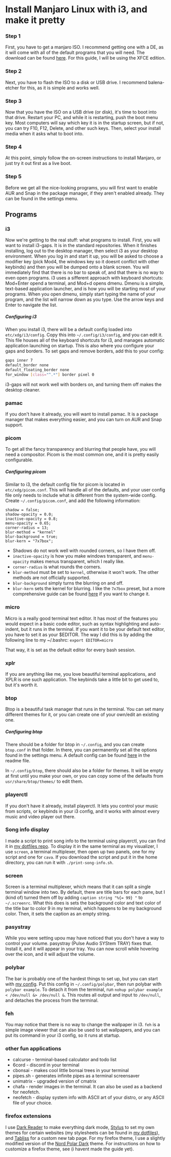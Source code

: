 # Install Manjaro Linux with i3, and make it pretty

### Step 1

First, you have to get a manjaro ISO. I recommend getting one with a DE, as it will come with all of the default programs that you will need. The download can be found [here](https://manjaro.org/download/). For this guide, I will be using the XFCE edition.

### Step 2

Next, you have to flash the ISO to a disk or USB drive. I recommend balena-etcher for this, as it is simple and works well.

### Step 3

Now that you have the ISO on a USB drive (or disk), it's time to boot into that drive. Restart your PC, and while it is restarting, push the boot menu key. Most computers will say which key it is in the startup screen, but if not, you can try F10, F12, Delete, and other such keys. Then, select your install media when it asks what to boot into.

### Step 4

At this point, simply follow the on-screen instructions to install Manjaro, or just try it out first as a live boot.

### Step 5

Before we get all the nice-looking programs, you will first want to enable AUR and Snap in the package manager, if they aren't enabled already. They can be found in the settings menu.

## Programs

### i3

Now we're getting to the real stuff: what programs to install. First, you will want to install i3-gaps. It is in the standard repositories. When it finishes installing, log out to the desktop manager, then select i3 as your desktop environment. When you log in and start it up, you will be asked to choose a modifier key (pick Mod4, the windows key so it doesnt conflict with other keybinds) and then you will be dumped onto a blank screen. You will immediately find that there is no bar to speak of, and that there is no way to even open programs. i3 uses a sifferent approach with keyboard shortcuts: Mod+Enter opend a terminal, and Mod+d opens dmenu. Dmenu is a simple, text-based application launcher, and is how you will be starting most of your programs. When you open dmenu, simply start typing the name of your program, and the list will narrow down as you type. Use the arrow keys and Enter to navigate the list.

##### Configuring i3

When you install i3, there will be a default config loaded into `etc/xdg/i3/config`. Copy this into `~/.config/i3/config`, and you can edit it. This file houses all of the keyboard shortcuts for i3, and manages automatic application launching on startup. This is also where you configure your gaps and borders. To set gaps and remove borders, add this to your config:

```bash
gaps inner 7
default_border none
default_floating_border none
for_window [class="^.*"] border pixel 0
```

i3-gaps will not work well with borders on, and turning them off makes the desktop cleaner.


### pamac

If you don't have it already, you will want to install pamac. It is a package manager that makes everything easier, and you can turn on AUR and Snap support.

### picom

To get all the fancy transparency and blurring that people have, you will need a compositor. Picom is the most common one, and it is pretty easily configurable.

##### Configuring picom

Similar to i3, the default config file for picom is located in `etc/xdg/picom.conf`. This will handle all of the defaults, and your user config file only needs to include what is different from the system-wide config. Create `~/.config/picom.conf`, and add the following information:

```
shadow = false;
shadow-opacity = 0.0;
inactive-opacity = 0.8;
menu-opacity = 0.65;
corner-radius = 13;
blur-method = "kernel"
blur-background = true;
blur-kern = "7x7box";
```

- Shadows do not work well with rounded corners, so I have them off.
- `inactive-opacity` is how you make windows transparent, and `menu-opacity` makes menus transparent, which I really like.
- `corner-radius` is what rounds the corners.
- `blur-method` must be set to `kernel`, otherwise it won't work. The other methods are not officially supported.
- `blur-background` simply turns the blurring on and off.
- `blur-kern` sets the kernel for blurring. I like the `7x7box` preset, but a more comprehensive guide can be found [here](https://man.archlinux.org/man/picom.1.en#BLUR) if you want to change it.

### micro

Micro is a really good terminal text editor. It has most of the features you would expect in a basic code editor, such as syntax highlighting and auto-indent, but it runs in the terminal. If you want it to be your default text editor, you have to set it as your $EDITOR. The way I did this is by adding the following line to my ~/.bashrc:
```export EDITOR=micro```

That way, it is set as the default editor for every bash session.

### xplr

If you are anything like me, you love beautiful terminal applications, and XPLR is one such application. The keybinds take a little bit to get used to, but it's worth it.

### btop

Btop is a beautiful task manager that runs in the terminal. You can set many different themes for it, or you can create one of your own/edit an existing one.

##### Configuring btop

There should be a folder for btop in `~/.config`, and you can create `btop.conf` in that folder. In there, you can permanently set all the options found in the settings menu. A default config can be found [here](https://github.com/aristocratos/btop) in the readme file.

In `~/.config/btop`, there should also be a folder for themes. It will be empty at first until you make your own, or you can copy some of the defaults from `usr/share/btop/themes/` to edit them.

### playerctl

If you don't have it already, install playerctl. It lets you control your music from scripts, or keybinds in your i3 config, and it works with almost every music and video player out there.

### Song info display

I made a script to print song info to the terminal using playerctl, you can find it in [my dotfiles repo](https://github.com/lowpoly1/dotfiles). To display it in the same terminal as my visualizer, I use `screen`, a terminal multiplexer, then open up two panels, one for my script and one for `cava`. If you download the script and put it in the home directory, you can run it with `./print-song-info.sh`.

### screen

Screen is a terminal multiplexer, which means that it can split a single terminal window into two. By default, there are title bars for each pane, but I (kind of) turned them off by adding `caption string "%{= 99} "` to `~/.screenrc`. What this does is sets the background color and text color of the title bar to color 9 in my terminal, which happens to be my background color. Then, it sets the caption as an empty string.

### pasystray

While you were setting upou may have noticed that you don't have a way to control your volume. pasystray (Pulse Audio SYStem TRAY) fixes that. Install it, and it will appear in your tray. You can now scroll while hovering over the icon, and it will adjust the volume.

### polybar

The bar is probably one of the hardest things to set up, but you can start with [my config](https://github.com/lowpoly1/dotfiles/tree/main/polybar). Put this config in `~/.config/polybar`, then run polybar with `polybar example`. To detach it from the terminal, run `nohup polybar example < /dev/null &> /dev/null &`. This routes all output and input to `/dev/null`, and detaches the process from the terminal.

### feh

You may notice that there is no way to change the wallpaper in i3. `feh` is a simple image viewer that can also be used to set wallpapers, and you can put its command in your i3 config, so it runs at startup.

### other fun applications

- calcurse - terminal-based calculator and todo list
- 6cord - discord in your terminal
- cbonsai - makes cool little bonsai trees in your terminal
- pipes.sh - generates infinite pipes as a terminal screensaver
- unimatrix - upgraded version of cmatrix
- chafa - render images in the terminal. It can also be used as a backend for neofetch.
- neofetch - display system info with ASCII art of your distro, or any ASCII file of your choice.

### firefox extensions

I use [Dark Reader](https://addons.mozilla.org/en-US/firefox/addon/darkreader/) to make everything dark mode, [Stylus](https://addons.mozilla.org/en-US/firefox/addon/styl-us) to set my own themes for certain websites (my stylesheets can be found in [my dotfiles](https://github.com/lowpoly1/dotfiles/)), and [Tabliss](https://addons.mozilla.org/en-US/firefox/addon/tabliss) for a custom new tab page. For my firefox theme, I use a slightly modified version of the [Nord Polar Dark](https://addons.mozilla.org/en-US/firefox/addon/nord-polar-night-theme/) theme. For instructions on how to customize a firefox theme, see (i havent made the guide yet).


